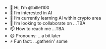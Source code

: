 - 👋 Hi, I’m @billet100
- 👀 I’m interested in AI
- 🌱 I’m currently learning AI within crypto area
- 💞️ I’m looking to collaborate on ...TBA
- 📫 How to reach me ...TBA
- 😄 Pronouns: ...a bit later
- ⚡ Fun fact: ...gatherin' some

<!---
billet100/billet100 is a ✨ special ✨ repository because its `README.md` (this file) appears on your GitHub profile.
You can click the Preview link to take a look at your changes.
--->
